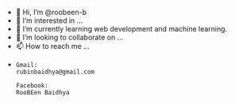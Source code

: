 - 👋 Hi, I’m @roobeen-b
- 👀 I’m interested in ...
- 🌱 I’m currently learning web development and machine learning.
- 💞️ I’m looking to collaborate on ...
- 📫 How to reach me ...
- 
      Gmail: 
      rubinbaidhya@gmail.com
      
      Facebook: 
      RooBEen Baidhya

<!---
roobeen-b/roobeen-b is a ✨ special ✨ repository because its `README.md` (this file) appears on your GitHub profile.
You can click the Preview link to take a look at your changes.
--->
